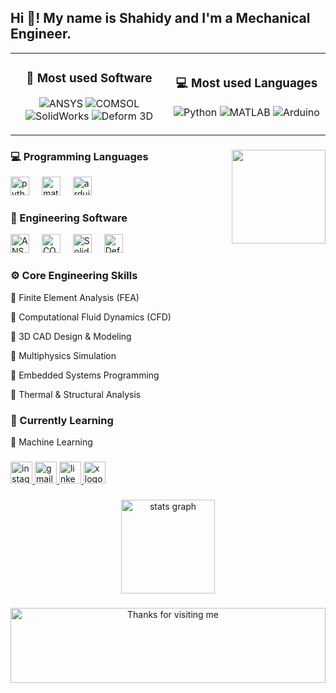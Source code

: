 <h2 align="left">Hi 👋! My name is Shahidy and I'm a Mechanical Engineer.</h2>



<table align="center">
<tr>
<td width="50%" align="center">

### 🔧 Most used Software
![ANSYS](https://img.shields.io/badge/ANSYS-35%25-bd93f9?style=flat-square&logoColor=white)
![COMSOL](https://img.shields.io/badge/COMSOL-30%25-8be9fd?style=flat-square&logoColor=white)
![SolidWorks](https://img.shields.io/badge/SolidWorks-20%25-ffb86c?style=flat-square&logoColor=white)
![Deform 3D](https://img.shields.io/badge/Deform_3D-15%25-50fa7b?style=flat-square&logoColor=white)

</td>
<td width="50%" align="center">

### 💻 Most used Languages
![Python](https://img.shields.io/badge/Python-70%25-bd93f9?style=flat-square&logo=python&logoColor=white)
![MATLAB](https://img.shields.io/badge/MATLAB-20%25-8be9fd?style=flat-square&logo=mathworks&logoColor=white)
![Arduino](https://img.shields.io/badge/Arduino-10%25-ffb86c?style=flat-square&logo=arduino&logoColor=white)

</td>
</tr>
</table>

###

<img align="right" height="150" src="https://media.giphy.com/media/qgQUggAC3Pfv687qPC/giphy.gif"  />

###

<div align="left">
  <h3>💻 Programming Languages</h3>
  <img src="https://cdn.jsdelivr.net/gh/devicons/devicon/icons/python/python-original.svg" height="30" alt="python logo"  />
  <img width="12" />
  <img src="https://cdn.jsdelivr.net/gh/devicons/devicon/icons/matlab/matlab-original.svg" height="30" alt="matlab logo"  />
  <img width="12" />
  <img src="https://cdn.jsdelivr.net/gh/devicons/devicon/icons/arduino/arduino-original.svg" height="30" alt="arduino logo"  />
</div>

###

<div align="left">
  <h3>🔧 Engineering Software</h3>
  <img src="https://img.shields.io/badge/ANSYS-FF6B35?style=for-the-badge&logoColor=white" height="30" alt="ANSYS" />
  <img width="12" />
  <img src="https://img.shields.io/badge/COMSOL-0066CC?style=for-the-badge&logoColor=white" height="30" alt="COMSOL" />
  <img width="12" />
  <img src="https://img.shields.io/badge/SolidWorks-FF0000?style=for-the-badge&logoColor=white" height="30" alt="SolidWorks" />
  <img width="12" />
  <img src="https://img.shields.io/badge/Deform_3D-28A745?style=for-the-badge&logoColor=white" height="30" alt="Deform 3D" />
</div>

###

<div align="left">
  <h3>⚙️ Core Engineering Skills</h3>
  <p>🔹 Finite Element Analysis (FEA)</p>
  <p>🔹 Computational Fluid Dynamics (CFD)</p>
  <p>🔹 3D CAD Design & Modeling</p>
  <p>🔹 Multiphysics Simulation</p>
  <p>🔹 Embedded Systems Programming</p>
  <p>🔹 Thermal & Structural Analysis</p>
</div>

###

<div align="left">
  <h3>🚀 Currently Learning</h3>
  <p>🤖 Machine Learning</p>
</div>

###

<div align="left">
  <a href="https://instagram.com/muhammadshahidy_" target="_blank">
    <img src="https://img.shields.io/static/v1?message=Instagram&logo=instagram&label=&color=E4405F&logoColor=white&labelColor=&style=for-the-badge" height="35" alt="instagram logo"  />
  </a>
  <a href="mailto:shahidy1956@gmail.com" target="_blank">
    <img src="https://img.shields.io/static/v1?message=Gmail&logo=gmail&label=&color=D14836&logoColor=white&labelColor=&style=for-the-badge" height="35" alt="gmail logo"  />
  </a>
  <a href="https://linkedin.com/in/md-shahidul-islam-7499a4377/" target="_blank">
    <img src="https://img.shields.io/static/v1?message=LinkedIn&logo=linkedin&label=&color=0077B5&logoColor=white&labelColor=&style=for-the-badge" height="35" alt="linkedin logo"  />
  </a>
  <a href="https://x.com/_shahidy" target="_blank">
    <img src="https://img.shields.io/static/v1?message=X&logo=x&label=&color=000000&logoColor=white&labelColor=&style=for-the-badge" height="35" alt="x logo"  />
  </a>
</div>

###

<div align="center">
  <img src="https://github-readme-stats.vercel.app/api?username=shahidy&hide_title=false&hide_rank=false&show_icons=true&include_all_commits=false&count_private=true&disable_animations=false&theme=dracula&locale=en&hide_border=false&hide=commits" height="150" alt="stats graph"  />
</div>

###


<div align="center">
  <img height="120" alt="Thanks for visiting me" width="100%" src="https://raw.githubusercontent.com/BrunnerLivio/brunnerlivio/master/images/marquee.svg" />
</div>



